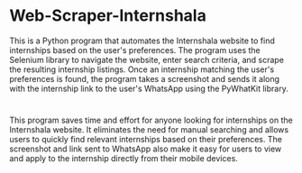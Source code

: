 # Web-Scraper-Internshala
This is a Python program that automates the Internshala website to find internships based on the user's preferences. The program uses the Selenium library to navigate the website, enter search criteria, and scrape the resulting internship listings. Once an internship matching the user's preferences is found, the program takes a screenshot and sends it along with the internship link to the user's WhatsApp using the PyWhatKit library.
#
This program saves time and effort for anyone looking for internships on the Internshala website. It eliminates the need for manual searching and allows users to quickly find relevant internships based on their preferences. The screenshot and link sent to WhatsApp also make it easy for users to view and apply to the internship directly from their mobile devices.
